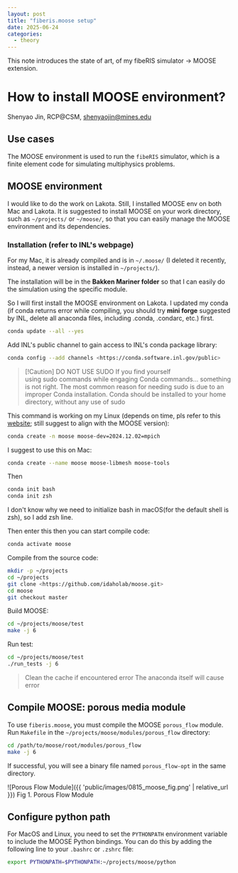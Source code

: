```yaml
---
layout: post
title: "fiberis.moose setup"
date: 2025-06-24
categories:
  - theory
---
```


This note introduces the state of art, of my fibeRIS simulator -> MOOSE extension.

# How to install MOOSE environment?

Shenyao Jin, RCP@CSM, shenyaojin@mines.edu

## Use cases

The MOOSE environment is used to run the `fibeRIS` simulator, which is a finite element code for simulating multiphysics problems.

## MOOSE environment

I would like to do the work on Lakota. Still, I installed MOOSE env on both Mac and Lakota. It is suggested to install MOOSE on your work directory, such as `~/projects/` or `~/moose/`, so that you can easily manage the MOOSE environment and its dependencies.

### Installation (refer to INL's webpage)

For my Mac, it is already compiled and is in `~/.moose/` (I deleted it recently, instead, a newer version is installed in `~/projects/`).

The installation will be in the **Bakken Mariner folder** so that I can easily do the simulation using the specific module.

So I will first install the MOOSE environment on Lakota. I updated my conda (if conda returns error while compiling, you should try **mini forge** suggested by INL, delete all anaconda files, including .conda, .condarc, etc.) first.

```bash
conda update --all --yes

```

Add INL's public channel to gain access to INL's conda package library:

```bash
conda config --add channels <https://conda.software.inl.gov/public>

```

> [!Caution] DO NOT USE SUDO
If you find yourself using sudo commands while engaging Conda commands... something is not right. The most common reason for needing sudo is due to an improper Conda installation. Conda should be installed to your home directory, without any use of sudo
> 

This command is working on my Linux (depends on time, pls refer to this [website](https://mooseframework.inl.gov/getting_started/installation/conda.html); still suggest to align with the MOOSE version):

```bash
conda create -n moose moose-dev=2024.12.02=mpich

```

I suggest to use this on Mac:

```bash
conda create --name moose moose-libmesh moose-tools

```

Then

```bash
conda init bash
conda init zsh

```

I don't know why we need to initialize bash in macOS(for the default shell is zsh), so I add zsh line.

Then enter this then you can start compile code:

```bash
conda activate moose

```

Compile from the source code:

```bash
mkdir -p ~/projects
cd ~/projects
git clone <https://github.com/idaholab/moose.git>
cd moose
git checkout master

```

Build MOOSE:

```bash
cd ~/projects/moose/test
make -j 6

```

Run test:

```bash
cd ~/projects/moose/test
./run_tests -j 6

```

> Clean the cache if encountered error
The anaconda itself will cause error
> 

## Compile MOOSE: porous media module

To use `fiberis.moose`, you must compile the MOOSE `porous_flow` module. Run `Makefile` in the `~/projects/moose/modules/porous_flow` directory:

```bash
cd /path/to/moose/root/modules/porous_flow
make -j 6

```

If successful, you will see a binary file named `porous_flow-opt` in the same directory. 

![Porous Flow Module]({{ 'public/images/0815_moose_fig.png' | relative_url }})
Fig 1. Porous Flow Module

## Configure python path

For MacOS and Linux, you need to set the `PYTHONPATH` environment variable to include the MOOSE Python bindings. You can do this by adding the following line to your `.bashrc` or `.zshrc` file:

```bash
export PYTHONPATH=$PYTHONPATH:~/projects/moose/python
```
